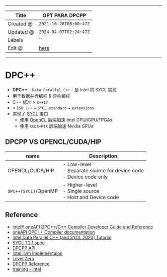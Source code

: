-----

| Title     | OPT PARA DPCPP                                    |
| --------- | ------------------------------------------------- |
| Created @ | `2021-10-28T08:00:47Z`                            |
| Updated @ | `2024-04-07T02:24:47Z`                            |
| Labels    | \`\`                                              |
| Edit @    | [here](https://github.com/junxnone/opt/issues/26) |

-----

# DPC++

  - **DPC++** - `Data Parallel C++` - 是 Intel 的 SYCL 实现
  - 用于数据并行编程 & 异构编程
  - C++ 标准 \> `C++17`
  - \= `ISO C++` + `SYCL standard` + `extensions`
  - 实现了 [SYCL](/0031_OPT_PARA_SYCL) 接口
      - 使用 [OpenCL](/0034_OPT_PARA_OpenCL) 后端加速 Intel CPU/iGPU/FPGAs
      - 使用 `CUDA+PTX` 后端加速 Nvidia GPUs

## DPCPP VS OPENCL/CUDA/HIP

| name                 | Description                                                             |
| -------------------- | ----------------------------------------------------------------------- |
| OPENCL/CUDA/HIP      | \- Low-level<br>- Separate source for device code<br>- Device code only |
| `DPC++(SYCL)`/OpenMP | \- Higher-level<br>- Single source<br>- Host and Device code            |

## Reference

  - [Intel® oneAPI DPC++/C++ Compiler Developer Guide and
    Reference](https://www.intel.com/content/www/us/en/develop/documentation/oneapi-dpcpp-cpp-compiler-dev-guide-and-reference/top/optimization-and-programming/intel-oneapi-level-zero.html)
  - [oneAPI DPC++ Compiler
    documentation](https://intel.github.io/llvm-docs/GetStartedGuide.html)
  - [Intel Data Parallel C++ (and SYCL 2020)
    Tutorial](https://github.com/jeffhammond/dpcpp-tutorial)
  - [SYCL 1.2.1
    spec](https://www.khronos.org/registry/SYCL/specs/sycl-1.2.1.pdf)
  - [DPCPP API](https://intel.github.io/llvm-docs/doxygen/index.html)
  - [Intel llvm Implementaion](https://github.com/intel/llvm/tree/sycl/)
  - [Level
    Zero](https://dgpu-docs.intel.com/technologies/level-zero.html)
  - [DPCPP
    Reference](https://oneapi-src.github.io/DPCPP_Reference/index.html)
  - [training -
    intel](https://techdecoded.intel.io/quickhits/overview-of-oneapi-dpc-programming)
